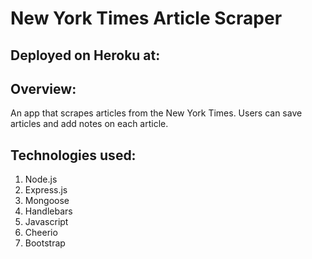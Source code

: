 # New York Times Article Scraper

## Deployed on Heroku at: 

## Overview:
An app that scrapes articles from the New York Times. Users can save articles and add notes on each article.

## Technologies used:
1. Node.js
2. Express.js
3. Mongoose
4. Handlebars
5. Javascript
6. Cheerio
7. Bootstrap